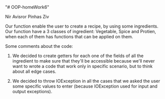 "# OOP-homeWork6" 

Nir Avisror
Pinhas Ziv

Our function enable the user to create a recipe, by using some ingredients.
Our function have a 3 classes of ingredient: Vegetable, Spice and Protien, when each of them has functions that can be applied on them.


Some comments about the code:

1. We decided to create getters for each one of the fields of all the ingredient to make sure that they'll be accessible
because we'll never want to wrote a code that work only in specific scenario, but to think about all edge cases.

2.  We decided to throw IOException in all the cases that we asked the user some specific values to enter (because IOException used for input and output exceptions).